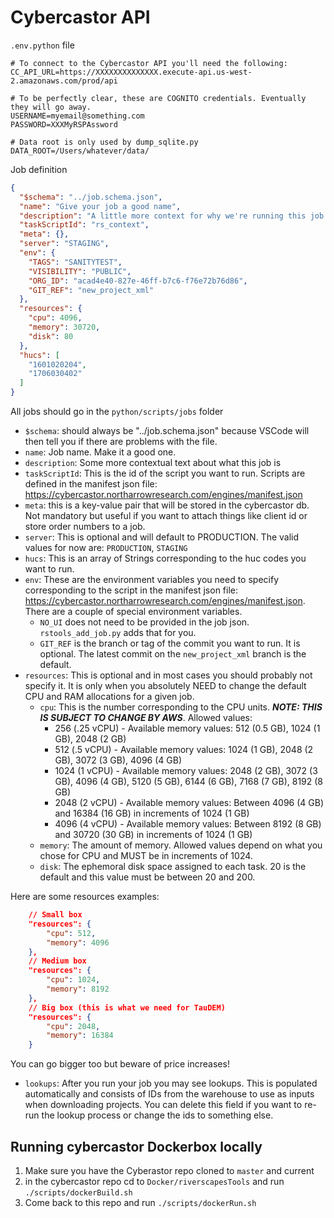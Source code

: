 # Cybercastor API

`.env.python` file

```
# To connect to the Cybercastor API you'll need the following:
CC_API_URL=https://XXXXXXXXXXXXXX.execute-api.us-west-2.amazonaws.com/prod/api

# To be perfectly clear, these are COGNITO credentials. Eventually they will go away.
USERNAME=myemail@something.com
PASSWORD=XXXMyRSPAssword

# Data root is only used by dump_sqlite.py
DATA_ROOT=/Users/whatever/data/
```

Job definition

```json
{
  "$schema": "../job.schema.json",
  "name": "Give your job a good name",
  "description": "A little more context for why we're running this job. Helps with auditing later",
  "taskScriptId": "rs_context",
  "meta": {},
  "server": "STAGING",
  "env": {
    "TAGS": "SANITYTEST",
    "VISIBILITY": "PUBLIC",
    "ORG_ID": "acad4e40-827e-46ff-b7c6-f76e72b76d86",
    "GIT_REF": "new_project_xml"
  },
  "resources": {
    "cpu": 4096,
    "memory": 30720,
    "disk": 80
  },
  "hucs": [
    "1601020204",
    "1706030402"
  ]
}
```

All jobs should go in the `python/scripts/jobs` folder

* `$schema`: should always be "../job.schema.json" because VSCode will then tell you if there are problems with the file.
* `name`: Job name. Make it a good one. 
* `description`: Some more contextual text about what this job is
* `taskScriptId`: This is the id of the script you want to run. Scripts are defined in the manifest json file: <https://cybercastor.northarrowresearch.com/engines/manifest.json>
* `meta`: this is a key-value pair that will be stored in the cybercastor db. Not mandatory but useful if you want to attach things like client id or store order numbers to a job.
* `server`: This is optional and will default to PRODUCTION. The valid values for now are: `PRODUCTION`, `STAGING`
* `hucs`: This is an array of Strings corresponding to the huc codes you want to run.
* `env`: These are the environment variables you need to specify corresponding to the script in the manifest json file: <https://cybercastor.northarrowresearch.com/engines/manifest.json>. There are a couple of special environment variables.
    * `NO_UI` does not need to be provided in the job json. `rstools_add_job.py` adds that for you.
    * `GIT_REF` is the branch or tag of the commit you want to run. It is optional. The latest commit on the `new_project_xml` branch is the default.
* `resources`: This is optional and in most cases you should probably not specify it. It is only when you absolutely NEED to change the default CPU and RAM allocations for a given job.
  * `cpu`: This is the number corresponding to the CPU units. ***NOTE: THIS IS SUBJECT TO CHANGE BY AWS***. Allowed values:
      * 256 (.25 vCPU) - Available memory values: 512 (0.5 GB), 1024 (1 GB), 2048 (2 GB)
      * 512 (.5 vCPU) - Available memory values: 1024 (1 GB), 2048 (2 GB), 3072 (3 GB), 4096 (4 GB)
      * 1024 (1 vCPU) - Available memory values: 2048 (2 GB), 3072 (3 GB), 4096 (4 GB), 5120 (5 GB), 6144 (6 GB), 7168 (7 GB), 8192 (8 GB)
      * 2048 (2 vCPU) - Available memory values: Between 4096 (4 GB) and 16384 (16 GB) in increments of 1024 (1 GB)
      * 4096 (4 vCPU) - Available memory values: Between 8192 (8 GB) and 30720 (30 GB) in increments of 1024 (1 GB)
  * `memory`: The amount of memory. Allowed values depend on what you chose for CPU and MUST be in increments of 1024.
  * `disk`: The ephemoral disk space assigned to each task. 20 is the default and this value must be between 20 and 200.

Here are some resources examples:

```json
    // Small box
    "resources": {
        "cpu": 512,
        "memory": 4096
    },
    // Medium box
    "resources": {
        "cpu": 1024,
        "memory": 8192
    },
    // Big box (this is what we need for TauDEM)
    "resources": {
        "cpu": 2048,
        "memory": 16384
    }
```

You can go bigger too but beware of price increases!

  * `lookups`: After you run your job you may see lookups. This is populated automatically and consists of IDs from the warehouse to use as inputs when downloading projects. You can delete this field if you want to re-run the lookup process or change the ids to something else.


## Running cybercastor Dockerbox locally

1. Make sure you have the Cyberastor repo cloned to `master` and current
2. in the cybercastor repo cd to `Docker/riverscapesTools` and run `./scripts/dockerBuild.sh`
3. Come back to this repo and run `./scripts/dockerRun.sh`